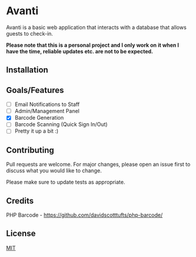 # Avanti

Avanti is a basic web application that interacts with a database that allows guests to check-in.

**Please note that this is a personal project and I only work on it when I have the time, reliable updates etc. are not to be expected.**

## Installation

## Goals/Features
- [ ] Email Notifications to Staff
- [ ] Admin/Management Panel
- [X] Barcode Generation
- [ ] Barcode Scanning (Quick Sign In/Out)
- [ ] Pretty it up a bit :)

## Contributing
Pull requests are welcome. For major changes, please open an issue first to discuss what you would like to change.

Please make sure to update tests as appropriate.

## Credits
PHP Barcode - https://github.com/davidscotttufts/php-barcode/

## License
[MIT](https://choosealicense.com/licenses/mit/)
